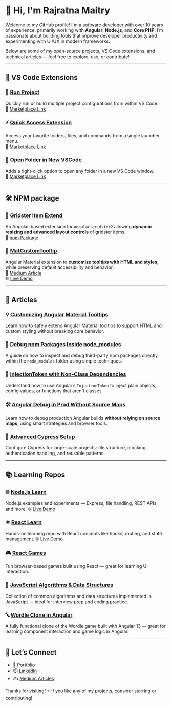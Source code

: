 # 👋 Hi, I'm Rajratna Maitry

Welcome to my GitHub profile! I'm a software developer with over 10 years of experience, primarily working with **Angular**, **Node.js**, and **Core PHP**. I’m passionate about building tools that improve developer productivity and experimenting with UI/UX in modern frameworks.

Below are some of my open-source projects, VS Code extensions, and technical articles — feel free to explore, use, or contribute!

---
## 🧩 VS Code Extensions

### 🚀 [Run Project](https://github.com/rajratnamaitry/vs-code-ext-run-project)  
Quickly run or build multiple project configurations from within VS Code.  
🔗 [Marketplace Link](https://marketplace.visualstudio.com/items?itemName=rajratnamaitry.run-project)

### ⚡ [Quick Access Extension](https://github.com/rajratnamaitry/quick-access-extension)  
Access your favorite folders, files, and commands from a single launcher menu.  
🔗 [Marketplace Link](https://marketplace.visualstudio.com/items?itemName=rajratnamaitry.quick-access-extension)

### 📂 [Open Folder in New VSCode](https://github.com/rajratnamaitry/open-folder-in-new-vscode)  
Adds a right-click option to open any folder in a new VS Code window.  
🔗 [Marketplace Link](https://marketplace.visualstudio.com/items?itemName=rajratnamaitry.open-folder-in-new-vscode)

---
## 🛠️ NPM package

### 🧱 [Gridster Item Extend](https://github.com/rajratnamaitry/gridster-item-extend)  
An Angular-based extension for `angular-gridster2` allowing **dynamic resizing and advanced layout controls** of gridster items.  
🔗 [npm Package](https://www.npmjs.com/package/gridster-item-extend)

### 💬 [MatCustomTooltip](https://github.com/rajratnamaitry/MatCustomTooltip)  
Angular Material extension to **customize tooltips with HTML and styles**, while preserving default accessibility and behavior.  
🔗 [Medium Article](https://rajratnamaitry.medium.com/customizing-angular-material-the-right-way-to-extend-tooltips-without-losing-functionality-1776af691414)  
🌐 [Live Demo](https://rajratnamaitry.github.io/cust-mat-tooltip-project/)

---
## 📝 Articles

### 💡 [Customizing Angular Material Tooltips](https://rajratnamaitry.medium.com/customizing-angular-material-the-right-way-to-extend-tooltips-without-losing-functionality-1776af691414)  
Learn how to safely extend Angular Material tooltips to support HTML and custom styling without breaking core behavior.

### 🐛 [Debug npm Packages Inside node_modules](https://rajratnamaitry.medium.com/how-to-debug-npm-packages-node-modules-folder-99f4440e3423)  
A guide on how to inspect and debug third-party npm packages directly within the `node_modules` folder using simple techniques.

### 🧩 [InjectionToken with Non-Class Dependencies](https://rajratnamaitry.medium.com/example-of-injectiontoken-with-non-class-dependencies-2ea1cf26062f)  
Understand how to use Angular’s `InjectionToken` to inject plain objects, config values, or functions that aren't classes.

### 🛠️ [Angular Debug in Prod Without Source Maps](https://medium.com/@rajratnamaitry/angular-debug-on-prod-without-using-source-map-72df607b7342)  
Learn how to debug production Angular builds **without relying on source maps**, using smart strategies and browser tools.

### 🧪 [Advanced Cypress Setup](https://rajratnamaitry.medium.com/advanced-cypress-setup-9ef0c6483fc8)  
Configure Cypress for large-scale projects: file structure, mocking, authentication handling, and reusable patterns.

---
## 📚 Learning Repos

### 🌐 [Node.js Learn](https://github.com/rajratnamaitry/nodejs-learn)  
Node.js examples and experiments — Express, file handling, REST APIs, and more.
🌐 [Live Demo](https://rajratnamaitry.github.io/nodejs-learn/)

### ⚛️ [React Learn](https://github.com/rajratnamaitry/react-learn)  
Hands-on learning repo with React concepts like hooks, routing, and state management.
🌐 [Live Demo](https://rajratnamaitry.github.io/react-learn/)

### 🎮 [React Games](https://github.com/rajratnamaitry/react-games?tab=readme-ov-file)  
Fun browser-based games built using React — great for learning UI interaction.

### 🧠 [JavaScript Algorithms & Data Structures](https://github.com/rajratnamaitry/Javascript-Algo-DS)  
Collection of common algorithms and data structures implemented in JavaScript — ideal for interview prep and coding practice.

### 🔤 [Wordle Clone in Angular](https://github.com/rajratnamaitry/wordleAngularV13)  
A fully functional clone of the Wordle game built with Angular 13 — great for learning component interaction and game logic in Angular.

---

## 🤝 Let’s Connect

- 🔗 [Portfolio](https://portfolio-timeline.web.app)
- 📫 [LinkedIn](https://www.linkedin.com/in/rajratnamaitry/)
- ✍️ [Medium Articles](https://rajratnamaitry.medium.com)

Thanks for visiting! ⭐ If you like any of my projects, consider starring or contributing!
